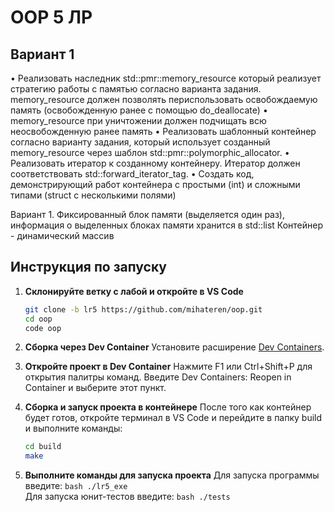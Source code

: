 # OOP 5 ЛР

## Вариант 1
• Реализовать наследник std::pmr::memory_resource который реализует стратегию работы с памятью 
согласно варианта задания.  
memory_resource должен позволять периспользовать освобождаемую память (освобожденную ранее с 
помощью do_deallocate) 
• memory_resource при уничтожении должен подчищать всю неосвобожденную ранее память 
• Реализовать шаблонный контейнер согласно варианту задания, который использует созданный 
memory_resource через шаблон std::pmr::polymorphic_allocator. 
• Реализовать итератор  к созданному контейнеру. Итератор должен соответствовать 
std::forward_iterator_tag. 
• Создать код, демонстрирующий работ контейнера с простыми (int) и сложными типами (struct с 
несколькими полями) 

Вариант 1. 
Фиксированный блок памяти (выделяется один раз), информация о 
выделенных блоках памяти хранится в std::list
Контейнер - динамический массив

## Инструкция по запуску
1. **Склонируйте ветку с лабой и откройте в VS Code**
    ```bash
   git clone -b lr5 https://github.com/mihateren/oop.git
   cd oop
   code oop
    ```
2. **Сборка через Dev Container**
    Установите расширение [Dev Containers](vscode:extension/ms-vscode-remote.remote-containers).
    
3. **Откройте проект в Dev Container**
    Нажмите F1 или Ctrl+Shift+P для открытия палитры команд.
    Введите Dev Containers: Reopen in Container и выберите этот пункт.

4. **Сборка и запуск проекта в контейнере**
    После того как контейнер будет готов, откройте терминал в VS Code и перейдите в папку build и выполните команды:
    ```bash
    cd build
    make
    ```
5. **Выполните команды для запуска проекта**
    Для запуска программы введите:
        ```bash
        ./lr5_exe
        ```\
    Для запуска юнит-тестов введите:
        ```bash
        ./tests
        ```